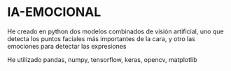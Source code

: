 # IA-EMOCIONAL

He creado en python dos modelos combinados de visión artificial, uno que detecta los puntos faciales más importantes de la cara, y otro las emociones para detectar las expresiones

He utilizado pandas, numpy, tensorflow, keras, opencv, matplotlib
